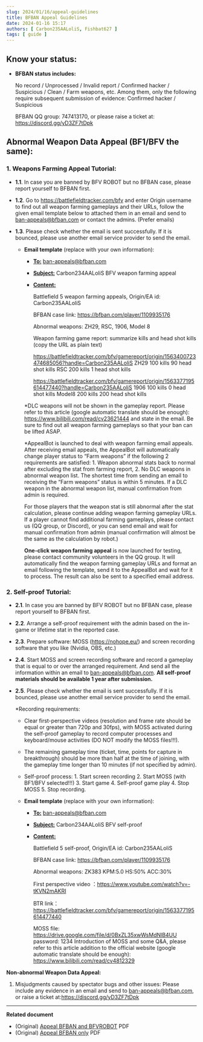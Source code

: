 ```yaml
---
slug: 2024/01/16/appeal-guidelines
title: BFBAN Appeal Guidelines
date: 2024-01-16 15:17
authors: [ Carbon235AALoliS, Fishbat627 ]
tags: [ guide ]
---
```


<!-- truncate -->

## Know your status:

* **BFBAN status includes:**
   
   <Color color="darkseagreen">No record</Color> / <Color color="darkseagreen">Unprocessed</Color> / <Color color="darkseagreen">Invalid report</Color> / <Color color="red">Confirmed hacker</Color> / <Color color="red">Suspicious</Color> / <Color color="darkseagreen">Clean</Color> / <Color color="darkseagreen">Farm weapons</Color>, etc.
Among them, only the following require subsequent submission of evidence: <Color color="red">Confirmed hacker</Color> / <Color color="red">Suspicious</Color>
   
   BFBAN QQ group: 747413170, or please raise a ticket at: https://discord.gg/yD3ZF7tDpk

## Abnormal Weapon Data Appeal (BF1/BFV the same):

### 1. Weapons Farming Appeal Tutorial:

* **1.1**. In case you are banned by BFV ROBOT but no BFBAN case, please report yourself to BFBAN first.
* **1.2**. Go to https://battlefieldtracker.com/bfv and enter Origin username to <Imp>find out all weapon farming gameplays</Imp> and their URLs, follow the given email template below to attached them in an email and send to ban-appeals@bfban.com or contact the admins. (Prefer emails)
* **1.3**. Please check whether the email is sent successfully. If it is bounced, please use another email service provider to send the email.

  * **Email template** (replace with your own information):
    - <u>**To:**</u> <u>ban-appeals@bfban.com</u>
    - <u>**Subject:**</u> Carbon234AALoliS BFV weapon farming appeal
    - <u>**Content:**</u>
      
       <Imp>Battlefield 5</Imp> weapon farming appeals, Origin/EA id: <Imp>Carbon235AALoliS</Imp>
      
       BFBAN case link: https://bfban.com/player/1109935176
      
       Abnormal weapons: <Imp>ZH29, RSC, 1906, Model 8</Imp>

       <Color color="darkseagreen">Weapon farming game report: summarize kills and head shot kills (copy the URL as plain text)</Color>
      
       https://battlefieldtracker.com/bfv/gamereport/origin/1563400723474685056?handle=Carbon235AALoliS ZH29 100 kills 90 head shot kills RSC 200 kills 1 head shot kills
      
       https://battlefieldtracker.com/bfv/gamereport/origin/1563377195614477440?handle=Carbon235AALoliS 1906 100 kills 0 head shot kills Model8 200 kills 200 head shot kills

    <Imp>*DLC weapons</Imp> will not be shown in the gameplay report. Please refer to this article (google automatic translate should be enough): https://www.bilibili.com/read/cv23621444 and state in the email. <Imp>Be sure to find out all weapon farming gameplays so that your ban can be lifted ASAP.</Imp>
      
    <Imp>*AppealBot</Imp> is launched to deal with weapon farming email appeals. After receiving email appeals, the AppealBot will automatically change player status to “<Color color="darkseagreen">Farm weapons</Color>” if the following 2 requirements are satisfied: 1. Weapon abnormal stats back to normal after excluding the stat from farming report, 2. No DLC weapons in abnormal weapon list. The shortest time from sending an email to receiving the “<Color color="darkseagreen">Farm weapons</Color>” status is within 5 minutes. If a DLC weapon in the abnormal weapon list, manual confirmation from admin is required.

    For those players that the weapon stat is still abnormal after the stat calculation, please continue adding weapon farming gameplay URLs. If a player cannot find additional farming gameplays, please contact us (QQ group, or Discord), or you can send email and wait for manual confirmation from admin (manual confirmation will almost be the same as the calculation by robot.)

    **One-click weapon farming appeal** is now launched for testing, please contact community volunteers in the QQ group. It will automatically find the weapon farming gameplay URLs and format an email following the template, send it to the <Imp>AppealBot</Imp> and wait for it to process. The result can also be sent to a specified email address.

### 2. Self-proof Tutorial:

* **2.1**. In case you are banned by BFV ROBOT but no BFBAN case, please report yourself to BFBAN first.
* **2.2**. Arrange a self-proof requirement with the admin based on the in-game or lifetime stat in the reported case.
* **2.3**. Prepare software: MOSS (https://nohope.eu/) and screen recording software that you like (Nvidia, OBS, etc.)
* **2.4**. Start MOSS and screen recording software and record a gameplay that is equal to or over the arranged requirement. And send all the information within an email to ban-appeals@bfban.com. **All self-proof materials should be available 1 year after submission.**
* **2.5**. Please check whether the email is sent successfully. If it is bounced, please use another email service provider to send the email.
   
  *Recording requirements:

  * Clear first-perspective videos (resolution and frame rate should be equal or greater than 720p and 30fps), with MOSS activated during the self-proof gameplay to record computer processes and keyboard/mouse activities (DO NOT modify the MOSS files!!!).
  * The remaining gameplay time (ticket, time, points for capture in breakthrough) should be more than half at the time of joining, with the gameplay time longer than 10 minutes (if not specified by admin).
  * Self-proof process: 1. Start screen recording 2. Start MOSS (with BF1/BFV selected!!!) 3. Start game 4. Self-proof game play 4. Stop MOSS 5. Stop recording.

  * **Email template** (replace with your own information):
    * <u>**To:**</u> ban-appeals@bfban.com
    * <u>**Subject:**</u> Carbon234AALoliS BFV self-proof
    * <u>**Content:**</u>

      <Imp>Battlefield 5</Imp> self-proof, Origin/EA id: <Imp>Carbon235AALoliS</Imp>
    
      BFBAN case link: https://bfban.com/player/1109935176
    
      Abnormal weapons: <Imp>ZK383 KPM:5.0 HS:50% ACC:30%</Imp>
    
      First perspective video ：https://www.youtube.com/watch?v=-tKVN2mAKRI
    
      BTR link：https://battlefieldtracker.com/bfv/gamereport/origin/1563377195614477440
    
      MOSS file: https://drive.google.com/file/d/0BxZL35xwWsMdNlB4UU password: 1234 Introduction of MOSS and some Q&A, please refer to this article addition to the official website (google automatic translate should be enough): https://www.bilibili.com/read/cv4812329

**Non-abnormal Weapon Data Appeal:**

   1. Misjudgments caused <Color color="burlywood">by spectator bugs and other issues:</Color>
      Please include any evidence in an email and send to ban-appeals@bfban.com, or raise a ticket at:https://discord.gg/yD3ZF7tDpk

---

**Related document**

- (Original) [Appeal BFBAN and BFVROBOT](/file/BFBAN_appeal_guide-20230918-BFBAN_BFVROBOT.pdf) PDF
- (Original) [Appeal BFBAN only](/file/BFBAN_appeal_guide-20230918-BFBANonly.pdf) PDF
